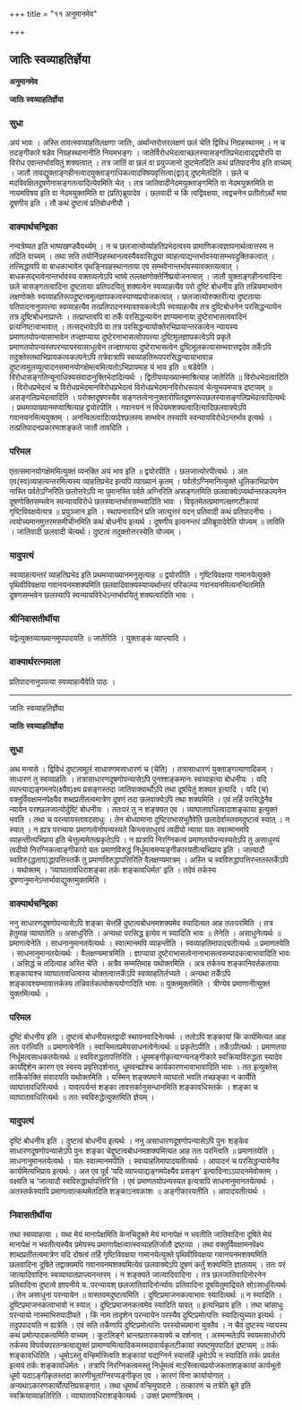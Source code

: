 +++
title = "११ अनुमानमेव"

+++


## जातिः स्वव्याहतिर्ज्ञेया

**अनुमानमेव**

**जातिः स्वव्याहतिर्ज्ञेया**

### **सुधा**

अयं भावः । अस्ति तावत्स्वव्याहतिलक्षणा जातिः, अर्थान्तरोत्तरलक्षणं छलं चेति द्विविधं निग्रहस्थानम् । न च तदङ्गीकारे षडेव निग्रहस्थानानीति नियमभङ्गः । जातेर्विरोधभेदत्वाच्छलस्यासङ्गतिप्रभेदत्वाद्द्वयोरपि वा विरोध एवान्तर्भावयितुं शक्यत्वात् । तत्र जातिं वा छलं वा प्रयुज्जानो दुष्टमेतदिति कथं प्रतिपादनीय इति वाच्यम् । जातौ तावद्युक्ताङ्गहीनत्वादयुक्ताङ्गाधिकत्वादविषयवृत्तित्वा(द्वा)द् दुष्टमेतदिति । छले च मदविवक्षितदूषणेनासङ्गतत्वादित्येवमिति चेत् । तत्र जातिवादीनेदमयुक्ताङ्गमिति वा नेदमयुक्तमिति वा नायमविषय इति वा नेदमयुक्तमिति वा (प्रति)ब्रूयादेव । छलवादी च किं त्वद्विवक्षया, त्वद्वचनेन प्रतीतोऽर्थो मया दूषणीय इति । तौ कथं दुष्टत्वं प्रतिबोधनीयौ ।

### **वाक्यार्थचन्द्रिका**

नन्वत्रेष्यत इति भाष्यखण्डवैयर्थ्यम् । न च छलजात्योर्व्याहतिप्रभेदत्वस्य प्रामाणिकत्वज्ञापनार्थत्वात्तस्य न तदिति वाच्यम् । तथा सति तयोर्निग्रहस्थानत्वस्यैववासिद्ध्या व्याहत्याद्यन्तर्भावस्यासम्भवदुक्तिकत्वात् । तत्सिद्धावपि वा बाधकाभावेन पृथङि्नग्रहस्थानताया एव सम्भवेनान्तर्भावस्यावक्तव्यत्वात् । बाधकसद्भावेनान्तर्भावस्य वक्तव्यत्वेऽपि भाष्ये तल्लक्षणोक्तेर्निष्प्रयोजनत्वात् । जातौ युक्ताङ्गहीनत्वादिना छले चासङ्गतत्वादिना दुष्टतायाः प्रतिपदयितुं शक्यत्वेन स्वव्याहत्यैव परो दुष्टिं बोधनीय इति तन्नियमाभावेन लक्षणोक्तेः स्वव्याहतिरूपदुष्टत्वमूलज्ञापकत्वस्याप्यप्रयोजकत्वात् । छलजात्योरुक्तरीत्या दुष्टतायाः पतिपादनानुपपत्त्या स्वव्याहत्यैव तत्प्रतिपादनस्यावश्यकत्वेऽपि स्वव्याहत्यैव तत्र दुष्टिबोधनेन परसिद्धन्यायेन तत्र दुष्टिबोधनाप्राप्तेः । तत्प्राप्तावपि वा तर्के परसिद्धन्यायेन ज्ञाप्यमानाया दुष्टेराभासत्ववादिनं प्रत्यनिष्टत्वाभावात् । तत्सद्भावेऽपि वा तत्र परसिद्धन्यायोक्तेरभिप्रायान्तरकत्वेन न्यायस्य प्रमाणतयोपन्यासाभावेन तज्ज्ञाप्याया दुष्टेरनाभासत्वोपपत्त्या दुष्टिमूलज्ञापकत्वेऽपि प्रकृते प्रमाणतयोपन्यस्तपरन्यायस्यासाधुत्वेन तज्ज्ञाप्याया दुष्टेराभासत्वेन दुष्टिमूलकत्वासम्भवात्तद्वदेव तर्केऽपि तदुक्तेस्तथाभिप्रायकत्वकल्पनेऽपि तत्रेवात्रापि स्वव्याहतिरूपपरसिद्धन्यायाभावान्न दुष्टत्वमूलव्युत्पादनसमानयोगक्षेमत्वमित्यतोऽभिप्रायमाह यं भाव इति ॥ षडेवेति । विरोधासङ्गतिन्यूनाधिक्यसंवादानुक्तिभेदादित्यर्थः । द्वितीयव्याख्यानमाश्रित्याह जातेरिति ॥ विरोधभेदत्वादिति । विरोधप्रभेदत्वं च विरोधप्रभेदमानविरोधप्रभेदत्वं विरोधप्रभेदमानविरोधरूपत्वं चेत्युभयमप्यत्र द्रष्टव्यम् ॥ असङ्गतिप्रभेदत्वादिति । परोक्तदूषणस्यैव सङ्गतत्वेनानुक्तारोपितदूषणरूपछलस्यासङ्गतिप्रभेदत्वादित्यर्थः । प्रथमव्याख्यानमप्याश्रित्याह द्वयोरपीति । गवानयनं न विधेयमशक्यत्वादित्यादिछलवाक्येऽपि गवानयनमित्ययुक्तम् । अनन्वितत्वादित्यादेश्छलस्य सम्भवेन तस्यापि स्वन्यायविरोधेऽन्तर्भाव इत्यर्थः । तत्प्रतिपादनप्रकारमाशङ्कते जातौ तावदिति ।

### **परिमल**

एतत्समानयोगक्षेममित्युक्तं व्यनक्ति अयं भाव इति ॥ द्वयोरपीति । छलजात्योरपीत्यर्थः । अत एव(स्व)व्याहत्यन्तरमित्यस्य व्याहतिप्रभेद इत्यपि व्याख्यानं कृतम् । पर्वतोऽग्निमानित्युक्ते धूलिकाभिप्रायेण नास्ति पर्वतेऽग्निरिति छलोत्तरेऽपि ना पुमानस्ति पर्वते अग्निरिति असङ्गतमिति छलवाक्येऽप्यर्थान्तरकल्पनेन दूषणोक्तिसम्भवेन स्वन्यायविरोधे छलस्यान्तर्भावसम्भवादिति भावः । विवृतमेतत्प्रमाणलक्षणटीकायां गृष्टिविवक्षयेत्यत्र ॥ प्रयुञ्जान इति । स्थापनावादिनं प्रति जात्युत्तरं वदन् प्रतिवादी कथं प्रतिपादनीयः । त्वयोच्यमानमुत्तरमसमीचीनमिति कथं बोधनीय इत्यर्थ । दूषणीय इत्यनन्तरं प्रतिब्रूयादेवेति योज्यम् ॥ ताविति । जातिवादी छलवादी चेत्यर्थः। दुष्टत्वं तदुक्तोत्तरस्येति योज्यम् ।

### **यादुपत्यं**

स्वव्याहत्यन्तरं व्याहतिप्रभेद इति प्रथमव्याख्यानमनुसृत्याह ॥ द्वयोरपीति । गृष्टिविवक्षया गामानयेत्युक्ते पृथिवीविवक्षया गवानयनमशक्यमिति छलवादिवाक्यस्याप्यर्थान्तरं परिकल्प्य गवानयनमित्यनन्वितमिति दूषणसम्भवेन छलस्यापि स्वन्यायविरेधेऽन्तर्भावयितुं शक्यत्वादिति भावः ।

### **श्रीनिवासतीर्थीया**

यद्वेत्युक्तव्याख्यानमुपपादयति ॥ जातेरिति । युक्ताङ्कं व्याप्त्यादि ।

### **वाक्यार्थरत्नमाला**

प्रतिपादनानुपपत्या स्वव्याहत्यैवेति पाठः ।

------------------------------------------------------------------------

जातिः स्वव्याहतिर्ज्ञेया

**जातिः स्वव्याहतिर्ज्ञेया**

### **सुधा**

अथ मन्यसे । द्विविधं दुष्टत्वमूलं साधारणमसाधारणं च (चेति) । तत्रासाधारणं युक्ताङ्गत्यागादिकम् । साधारणं तु स्वव्याहतिः । तत्रासाधारणदूषणोपन्यासेऽपि पुनश्शङ्कमानः स्वव्याहत्या बोधनीयः । यदि व्याप्त्याद्यङ्गमनपे(क्ष्यैव)क्ष्य प्रसङ्गस्तदा जातिवाक्यार्थोऽपि तथा दूषयितुं शक्यत इत्यादि । यदि (च) वक्तुर्विवक्षामनपेक्ष्यैव शब्दप्रतीतत्वमात्रेण दूषणं तदा छलवाक्येऽपि तथा शक्यमिति । एवं तर्हि परसिद्धेनैव न्यायेन परश्छलजात्योर्दुष्टिं बोधनीयः । ततःपरं तु न शङ्क्यत एव । व्याघातावधित्वादाशङ्काया इत्युक्तं भवति । तथा च परन्यायस्तावदसाधुः । तेन बोध्यामाना दुष्टिराभासभूतैवेति छलादेर्वास्तवमदुष्टत्वं स्यात् । न स्यात् । न ह्यत्र परन्यायः प्रमाणत्वेनोपन्यस्यते किन्त्वसाधुरयं त्वदीयो न्याया यतः स्वात्मानमपि व्याहन्तीत्यभिप्राय इति चेत्तुल्यमेतत्प्रकृतेऽपि । न ह्यत्रापि निरग्निकत्वं प्रमाणतयोपन्यस्यतेऽपि तु असाधुरयं त्वदीयो निरग्निकत्वाङ्गीकारो यतः प्रमाणविरुद्धं निर्धूमत्वमप्यङ्गीकारयतीत्यभिप्राय इति । जात्यादौ स्वविरु(द्धताप)द्धापत्तिस्तर्के तु प्रमाणविरुद्धापत्तिरिति वैलक्षण्यमात्रम् । अस्ति च स्वविरुद्धापत्तिरन्ततस्तर्केऽपि । यथोक्तम् । ‘व्याघातावधिराशङ्का तर्कः शङ्कावधिर्मत’ इति । तदेवं तर्कस्य दूषणानुमानेऽन्तर्भावाद्युक्तमुक्तमिति ।

### **वाक्यार्थचन्द्रिका**

ननु साधारणदूषणोपन्यासेऽपि शङ्का चेत्तर्हि दुष्टत्वबोधनमशक्यमेव स्यादित्यत आह ततःपरमिति । तत्र हेतुमाह व्याघातेति ॥ असाधुरिति । अन्यथा परसिद्ध इत्येव न स्यादिति भावः ॥ तेनेति । असाधुनेत्यर्थः ॥ प्रमाणत्वेनेति । साधनानुमानतयेत्यर्थः । स्वात्मानमपि व्याहन्तीति । स्वव्याहतिमापादयतीत्यर्थः ॥ प्रमाणतयेति । साधनानुमानतयेत्यर्थः । वैलक्षण्यमात्रमिति । ज्ञाप्याया दुष्टेराभासत्वेनानाभासत्वसम्पादकत्वाभावादिति भावः । असिद्धं च तदित्याह अस्ति चेति । अत्रैव सम्मतिमाह यथोक्तमिति । अत्र तर्कस्य शङ्कानिवर्तकतायाः शङ्कायाश्च व्याघातावधित्वस्य चोक्तत्वात्तर्केऽपि स्वव्याहतिर्लभ्यते । अन्यथा तर्केऽपि शङ्कावश्यम्भावात्तर्कस्य तन्निवर्तकत्वोक्त्ययोगादिति भावः ॥ युक्तमुक्तमिति । त्रीण्येव प्रमाणानीत्युक्तं युक्तमित्यर्थः ।

### **परिमल**

दुष्टिं बोधनीय इति । दुष्टत्वं बोधनीयस्तद्वादी स्थापनवादिनेत्यर्थः । ततोऽपि शङ्कायां किं कार्यमित्यत आह ततः परंत्विति ॥ प्रमाणत्वेनेति । स्वाभिमतप्रमेयसाधनत्वेनेत्यर्थः ॥ प्रकृतेऽपीति । तर्केऽपीत्यर्थः । प्रमाणतया निर्धूमत्वसाधकतयेत्यर्थः ॥ स्वविरुद्धतापत्तिरिति । धूममङ्गीकृत्याग्न्यनङ्गीकारे स्वक्रियाविरुद्धता स्यादेव कार्योद्देशेन कारण एव स्वस्य प्रवृत्तिदर्शनात्, धूमवन्ह्योश्च कार्यकारणभावाभावादिति भावः । तत इत्युक्तेस् तार्किकोक्तिं संवादयति यथोक्तमिति । यस्मिन् शङ्क्यमाने व्याघातो भवति तच्छङ्का न कार्येति व्याघातावधिरित्यर्थः । यावत्पर्यन्तं शङ्का तावत्तर्कानुसन्धानमिति शङ्कावधिस्तर्कः । शङ्का च व्याघातावधिरित्यर्थः ॥ ततः स्वविरुद्धेत्युक्तमिति ज्ञेयम् ।

### **यादुपत्यं**

दृष्टिं बोधनीय इति । दुष्टत्वं बोधनीय इत्यर्थः । ननु असाधारणदूषणोपन्यासेऽपि पुनः शङ्केव साधारणदूषणोपन्यासेऽपि पुनः शङ्का चेद्दुष्टत्वबोधनमशक्यमित्यत आह ततः परन्त्विति ॥ प्रमाणतयेति । साधनानुमानतयेत्यर्थः । यतः स्वात्मानमपीति । स्वव्याहतिमापादयतीत्यर्थः । आपादनं च परसिद्धन्यायेनैव कार्यमित्यभिप्राय इत्यर्थः । अत एव पूर्वं ‘यदि व्याप्त्याद्यङ्गमपेक्ष्यैव प्रसङ्ग’ इत्यादिनाऽऽपादनमेवोक्तम् । वक्ष्यति च ‘जात्यादौ स्वविरुद्धार्थापत्तिरि’ति । एवं प्रमाणतयोपन्यस्यत इत्यत्रापि साधनानुमानतयेत्यर्थः । अतस्तर्कस्यापि प्रमाणत्वात्कथमेतदिति शङ्काऽनवकाशः ॥ अङ्गीकारयतीति । आपादयतीत्यर्थः ।

### **निवासतीर्थीया**

तथा स्वव्याहत्या । यथा मेयं मानापेक्षमिति केनचिदुक्ते मेयं मानापेक्षं न भवतीति जातिवादिना दूषिते मेयं मानापेक्षं न भवतीत्यस्यैव प्रमेयस्य प्रमाणापेक्षत्वात्स्वव्याहतिर्जातौ द्रष्टव्या । तथा वक्तुर्विवक्षामनपेक्ष्य शाब्दप्रतीतत्वमात्रेण यदि दोषत्वं तर्हि गृष्टिविवक्षया गामानयेत्युक्ते पृथिवीविवक्षया गवानयनमशक्यमिति छलवादिना दूषिते तद्वाक्यमपि गवानयनमशक्यमित्येवं छलवाक्येऽपि दूषणं कर्तुं शक्यमिति ज्ञातव्यम् । ततः परं जात्यादिवादिनः स्वव्याघातप्राप्त्यनन्तरम् । न शङ्क्यते जात्यादिवादिना । तत्र छलजातिवादिनोरनेन प्रतिवादिना दुष्टत्वे ज्ञापनीये य..परन्यायश् छलजातिवादिनोर्न्यायः प्रतिवादिना दूषयितुमाद्रियते सोऽसाधुरित्यर्थः । तेन असाधुना परन्यायेन ॥ वास्तवमदुष्टत्वमिति । दुष्टिप्रमाजनकत्वाभावः स्यादित्यर्थः ॥ न स्यादिति । दुष्टिप्रमाजनकत्वाभावो न स्यात् । दुष्टिप्रमाजनकत्वमेव स्यादिति यावत् ॥ इत्यभिप्राय इति । तथा चांसाधुः परन्यायो नास्माभिरुपादीयते । किं नाम तादृशेन परन्यायेन परस्यैव दुष्टिप्रमोत्पत्तिः स्यादित्युच्यत इत्यर्थः । तदुपपादयति न ह्यत्रेति । एवं सति तर्केणापि दुष्टिप्रमोत्पत्तिः परस्योच्यमाना युक्तैव । न चैवं दुष्टस्य न्यायस्य कथं प्रमोत्पादकत्वमिति वाच्यम् । कूटलिङ्गे भ्रान्तप्रतारकवाक्ये च दर्शनात् । अस्मन्मतेऽपि स्वयमसाधोरपि तर्कस्य विपर्ययपरतन्त्रत्वाद्युक्तं प्रामाण्यमित्यादिकमस्मदावार्यकृतटीकायां स्पष्टमुपपादितं द्रष्टव्यम् ॥ तर्कः शङ्कावधिरिति । धूमोऽस्तु वन्हिर्मास्त्विति शङ्कायां यद्यग्निर्न स्यात्तर्हि धूमोऽपि न स्यादिति तर्कः प्रवर्तत इत्ययं तर्कः शङ्कावधिर्मतः । तत्रापि निरग्निकत्वमस्तु निर्धूमत्वं माऽस्त्वित्यप्रयोजकताशङ्कायां कार्यभूतो धूमो यदाऽङ्गीकृतस्तदा कारणीभूताग्निरप्यङ्गीकृत एव । कारणं विना कार्यायोगात् । अन्यथाऽकारणकार्योत्पत्तिप्रसङ्गात् । तथा धूमार्थं वन्हिमुपादत्ते । तत्कारणं च तत्रेति ब्रूते इति स्वक्रियाव्याहतिरिति । व्याघातावधिराशङ्केत्यर्थः । उक्तं प्रमाणत्रित्वम् ।

